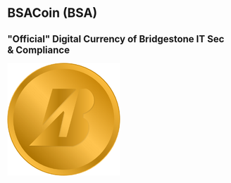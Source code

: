 BSACoin (BSA)
=============

## "Official" Digital Currency of Bridgestone IT Sec & Compliance

![BSACoin Logo](https://github.com/signat/bsacoin/raw/master/src/qt/res/icons/bitcoin.png)

